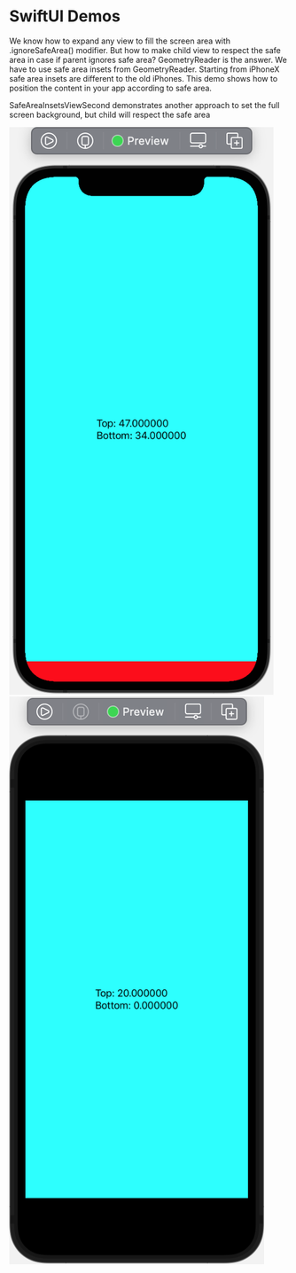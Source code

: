 # SwiftUI Demos

We know how to  expand any view to fill the screen area with .ignoreSafeArea() modifier.
But how to make child view to respect the safe area in case if parent ignores safe area?
GeometryReader is the answer. We have to use safe area insets from GeometryReader.
Starting from iPhoneX safe area insets are different to the old iPhones.
This demo shows how to position the content in your app according to safe area.

SafeAreaInsetsViewSecond demonstrates another approach to set the full screen background, but child will respect the safe area

![SwiftUIDemos](./Screenshot1.png "SwiftUI Demos")
![SwiftUIDemos](./Screenshot2.png "SwiftUI Demos")
